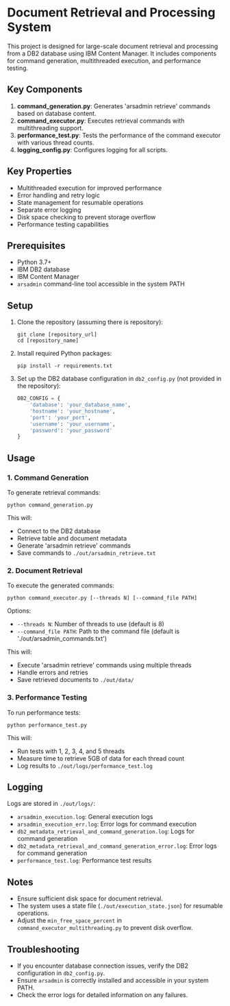 # Document Retrieval and Processing System

This project is designed for large-scale document retrieval and processing from a DB2 database using IBM Content Manager. It includes components for command generation, multithreaded execution, and performance testing.

## Key Components

1. **command_generation.py**: Generates 'arsadmin retrieve' commands based on database content.
2. **command_executor.py**: Executes retrieval commands with multithreading support.
3. **performance_test.py**: Tests the performance of the command executor with various thread counts.
4. **logging_config.py**: Configures logging for all scripts.

## Key Properties

- Multithreaded execution for improved performance
- Error handling and retry logic
- State management for resumable operations
- Separate error logging
- Disk space checking to prevent storage overflow
- Performance testing capabilities

## Prerequisites

- Python 3.7+
- IBM DB2 database
- IBM Content Manager
- `arsadmin` command-line tool accessible in the system PATH

## Setup

1. Clone the repository (assuming there is repository):
   ```
   git clone [repository_url]
   cd [repository_name]
   ```

2. Install required Python packages:
   ```
   pip install -r requirements.txt
   ```

3. Set up the DB2 database configuration in `db2_config.py` (not provided in the repository):
   ```python
   DB2_CONFIG = {
       'database': 'your_database_name',
       'hostname': 'your_hostname',
       'port': 'your_port',
       'username': 'your_username',
       'password': 'your_password'
   }
   ```

## Usage

### 1. Command Generation

To generate retrieval commands:

```
python command_generation.py
```

This will:
- Connect to the DB2 database
- Retrieve table and document metadata
- Generate 'arsadmin retrieve' commands
- Save commands to `./out/arsadmin_retrieve.txt`

### 2. Document Retrieval

To execute the generated commands:

```
python command_executor.py [--threads N] [--command_file PATH]
```

Options:
- `--threads N`: Number of threads to use (default is 8)
- `--command_file PATH`: Path to the command file (default is './out/arsadmin_commands.txt')

This will:
- Execute 'arsadmin retrieve' commands using multiple threads
- Handle errors and retries
- Save retrieved documents to `./out/data/`

### 3. Performance Testing

To run performance tests:

```
python performance_test.py
```

This will:
- Run tests with 1, 2, 3, 4, and 5 threads
- Measure time to retrieve 5GB of data for each thread count
- Log results to `./out/logs/performance_test.log`

## Logging

Logs are stored in `./out/logs/`:
- `arsadmin_execution.log`: General execution logs
- `arsadmin_execution_err.log`: Error logs for command execution
- `db2_metadata_retrieval_and_command_generation.log`: Logs for command generation
- `db2_metadata_retrieval_and_command_generation_error.log`: Error logs for command generation
- `performance_test.log`: Performance test results

## Notes

- Ensure sufficient disk space for document retrieval.
- The system uses a state file (`./out/execution_state.json`) for resumable operations.
- Adjust the `min_free_space_percent` in `command_executor_multithreading.py` to prevent disk overflow.

## Troubleshooting

- If you encounter database connection issues, verify the DB2 configuration in `db2_config.py`.
- Ensure `arsadmin` is correctly installed and accessible in your system PATH.
- Check the error logs for detailed information on any failures.

